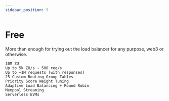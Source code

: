 ```yaml
---
sidebar_position: 5
---
```


# Free

More than enough for trying out the load balancer for any purpose, web3 or otherwise.

```text
10M ZU
Up to 5k ZU/s ~ 500 req/s
Up to ~1M requests (with responses)
25 Custom Routing Group Tables
Priority Score Weight Tuning
Adaptive Load Balancing + Round Robin
Mempool Streaming
Serverless EVMs
```